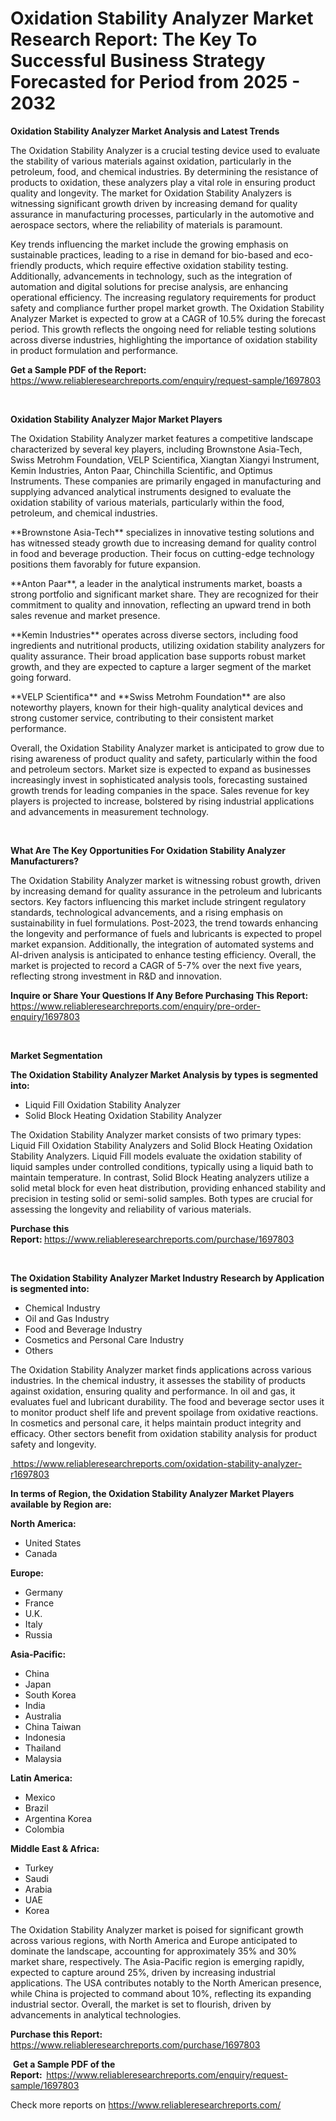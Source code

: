<p><h1>Oxidation Stability Analyzer Market Research Report: The Key To Successful Business Strategy Forecasted for Period from 2025 - 2032</h1></p><p><strong>Oxidation Stability Analyzer Market Analysis and Latest Trends</strong></p>
<p><p>The Oxidation Stability Analyzer is a crucial testing device used to evaluate the stability of various materials against oxidation, particularly in the petroleum, food, and chemical industries. By determining the resistance of products to oxidation, these analyzers play a vital role in ensuring product quality and longevity. The market for Oxidation Stability Analyzers is witnessing significant growth driven by increasing demand for quality assurance in manufacturing processes, particularly in the automotive and aerospace sectors, where the reliability of materials is paramount.</p><p>Key trends influencing the market include the growing emphasis on sustainable practices, leading to a rise in demand for bio-based and eco-friendly products, which require effective oxidation stability testing. Additionally, advancements in technology, such as the integration of automation and digital solutions for precise analysis, are enhancing operational efficiency. The increasing regulatory requirements for product safety and compliance further propel market growth. The Oxidation Stability Analyzer Market is expected to grow at a CAGR of 10.5% during the forecast period. This growth reflects the ongoing need for reliable testing solutions across diverse industries, highlighting the importance of oxidation stability in product formulation and performance.</p></p>
<p><strong>Get a Sample PDF of the Report:&nbsp;</strong> <a href="https://www.reliableresearchreports.com/enquiry/request-sample/1697803?utm_campaign=2215&utm_medium=2&utm_source=Github&utm_content=ia&utm_term=09042025&utm_id=oxidation-stability-analyzer">https://www.reliableresearchreports.com/enquiry/request-sample/1697803</a></p>
<p>&nbsp;</p>
<p><strong>Oxidation Stability Analyzer Major Market Players</strong></p>
<p><p>The Oxidation Stability Analyzer market features a competitive landscape characterized by several key players, including Brownstone Asia-Tech, Swiss Metrohm Foundation, VELP Scientifica, Xiangtan Xiangyi Instrument, Kemin Industries, Anton Paar, Chinchilla Scientific, and Optimus Instruments. These companies are primarily engaged in manufacturing and supplying advanced analytical instruments designed to evaluate the oxidation stability of various materials, particularly within the food, petroleum, and chemical industries.</p><p>**Brownstone Asia-Tech** specializes in innovative testing solutions and has witnessed steady growth due to increasing demand for quality control in food and beverage production. Their focus on cutting-edge technology positions them favorably for future expansion.</p><p>**Anton Paar**, a leader in the analytical instruments market, boasts a strong portfolio and significant market share. They are recognized for their commitment to quality and innovation, reflecting an upward trend in both sales revenue and market presence. </p><p>**Kemin Industries** operates across diverse sectors, including food ingredients and nutritional products, utilizing oxidation stability analyzers for quality assurance. Their broad application base supports robust market growth, and they are expected to capture a larger segment of the market going forward.</p><p>**VELP Scientifica** and **Swiss Metrohm Foundation** are also noteworthy players, known for their high-quality analytical devices and strong customer service, contributing to their consistent market performance.</p><p>Overall, the Oxidation Stability Analyzer market is anticipated to grow due to rising awareness of product quality and safety, particularly within the food and petroleum sectors. Market size is expected to expand as businesses increasingly invest in sophisticated analysis tools, forecasting sustained growth trends for leading companies in the space. Sales revenue for key players is projected to increase, bolstered by rising industrial applications and advancements in measurement technology.</p></p>
<p>&nbsp;</p>
<p><strong>What Are The Key Opportunities For Oxidation Stability Analyzer Manufacturers?</strong></p>
<p><p>The Oxidation Stability Analyzer market is witnessing robust growth, driven by increasing demand for quality assurance in the petroleum and lubricants sectors. Key factors influencing this market include stringent regulatory standards, technological advancements, and a rising emphasis on sustainability in fuel formulations. Post-2023, the trend towards enhancing the longevity and performance of fuels and lubricants is expected to propel market expansion. Additionally, the integration of automated systems and AI-driven analysis is anticipated to enhance testing efficiency. Overall, the market is projected to record a CAGR of 5-7% over the next five years, reflecting strong investment in R&D and innovation.</p></p>
<p><strong>Inquire or Share Your Questions If Any Before Purchasing This Report:</strong> <a href="https://www.reliableresearchreports.com/enquiry/pre-order-enquiry/1697803?utm_campaign=2215&utm_medium=2&utm_source=Github&utm_content=ia&utm_term=09042025&utm_id=oxidation-stability-analyzer">https://www.reliableresearchreports.com/enquiry/pre-order-enquiry/1697803</a></p>
<p>&nbsp;</p>
<p><strong>Market Segmentation</strong></p>
<p><strong>The Oxidation Stability Analyzer Market Analysis by types is segmented into:</strong></p>
<p><ul><li>Liquid Fill Oxidation Stability Analyzer</li><li>Solid Block Heating Oxidation Stability Analyzer</li></ul></p>
<p><p>The Oxidation Stability Analyzer market consists of two primary types: Liquid Fill Oxidation Stability Analyzers and Solid Block Heating Oxidation Stability Analyzers. Liquid Fill models evaluate the oxidation stability of liquid samples under controlled conditions, typically using a liquid bath to maintain temperature. In contrast, Solid Block Heating analyzers utilize a solid metal block for even heat distribution, providing enhanced stability and precision in testing solid or semi-solid samples. Both types are crucial for assessing the longevity and reliability of various materials.</p></p>
<p><strong>Purchase this Report:&nbsp;</strong><a href="https://www.reliableresearchreports.com/purchase/1697803?utm_campaign=2215&utm_medium=2&utm_source=Github&utm_content=ia&utm_term=09042025&utm_id=oxidation-stability-analyzer">https://www.reliableresearchreports.com/purchase/1697803</a></p>
<p>&nbsp;</p>
<p><strong>The Oxidation Stability Analyzer Market Industry Research by Application is segmented into:</strong></p>
<p><ul><li>Chemical Industry</li><li>Oil and Gas Industry</li><li>Food and Beverage Industry</li><li>Cosmetics and Personal Care Industry</li><li>Others</li></ul></p>
<p><p>The Oxidation Stability Analyzer market finds applications across various industries. In the chemical industry, it assesses the stability of products against oxidation, ensuring quality and performance. In oil and gas, it evaluates fuel and lubricant durability. The food and beverage sector uses it to monitor product shelf life and prevent spoilage from oxidative reactions. In cosmetics and personal care, it helps maintain product integrity and efficacy. Other sectors benefit from oxidation stability analysis for product safety and longevity.</p></p>
<p><a href="https://www.reliableresearchreports.com/oxidation-stability-analyzer-r1697803?utm_campaign=2215&utm_medium=2&utm_source=Github&utm_content=ia&utm_term=09042025&utm_id=oxidation-stability-analyzer">&nbsp;https://www.reliableresearchreports.com/oxidation-stability-analyzer-r1697803</a></p>
<p><strong>In terms of Region, the Oxidation Stability Analyzer Market Players available by Region are:</strong></p>
<p>
    <p> <strong> North America: </strong>
        <ul>
            <li>United States</li>
            <li>Canada</li>
        </ul>
        </p> 
    <p> <strong> Europe: </strong>
        <ul>
            <li>Germany</li>
            <li>France</li>
            <li>U.K.</li>
            <li>Italy</li>
            <li>Russia</li>
        </ul>
        </p> 
    <p> <strong> Asia-Pacific: </strong>
        <ul>
            <li>China</li>
            <li>Japan</li>
            <li>South Korea</li>
            <li>India</li>
            <li>Australia</li>
            <li>China Taiwan</li>
            <li>Indonesia</li>
            <li>Thailand</li>
            <li>Malaysia</li>
        </ul>
        </p> 
    <p> <strong> Latin America: </strong>
        <ul>
            <li>Mexico</li>
            <li>Brazil</li>
            <li>Argentina Korea</li>
            <li>Colombia</li>
        </ul>
        </p> 
    <p> <strong> Middle East & Africa: </strong>
        <ul>
            <li>Turkey</li>
            <li>Saudi</li>
            <li>Arabia</li>
            <li>UAE</li>
            <li>Korea</li>
        </ul>
    </p>
    </p>
<p><p>The Oxidation Stability Analyzer market is poised for significant growth across various regions, with North America and Europe anticipated to dominate the landscape, accounting for approximately 35% and 30% market share, respectively. The Asia-Pacific region is emerging rapidly, expected to capture around 25%, driven by increasing industrial applications. The USA contributes notably to the North American presence, while China is projected to command about 10%, reflecting its expanding industrial sector. Overall, the market is set to flourish, driven by advancements in analytical technologies.</p></p>
<p><strong>Purchase this Report: </strong><a href="https://www.reliableresearchreports.com/purchase/1697803?utm_campaign=2215&utm_medium=2&utm_source=Github&utm_content=ia&utm_term=09042025&utm_id=oxidation-stability-analyzer">https://www.reliableresearchreports.com/purchase/1697803</a></p>
<p>&nbsp;<strong>Get a Sample PDF of the Report:&nbsp;&nbsp;</strong><a href="https://www.reliableresearchreports.com/enquiry/request-sample/1697803?utm_campaign=2215&utm_medium=2&utm_source=Github&utm_content=ia&utm_term=09042025&utm_id=oxidation-stability-analyzer">https://www.reliableresearchreports.com/enquiry/request-sample/1697803</a></p>
<p><strong></strong></p>
<p>Check more reports on <a href="https://www.reliableresearchreports.com/?utm_campaign=2215&utm_medium=2&utm_source=Github&utm_content=ia&utm_term=09042025&utm_id=oxidation-stability-analyzer">https://www.reliableresearchreports.com/</a></p>